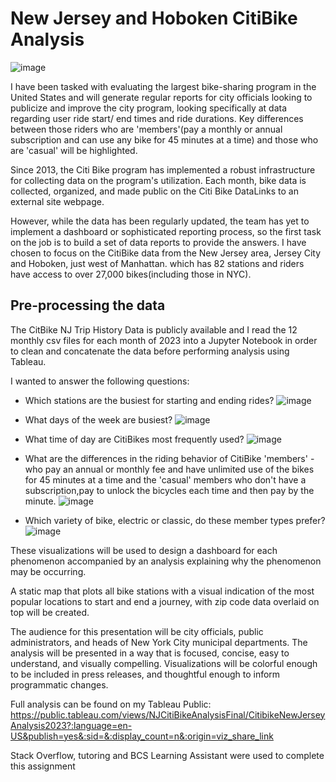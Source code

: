 # New Jersey and Hoboken CitiBike Analysis

![image](https://github.com/meehal0203/CitiBike_NJ_analysis/assets/146681542/87321675-1a08-4e5a-b3b6-4f3ba6eb4249)

I have been tasked with evaluating the largest bike-sharing program in the United States and will generate regular reports for city officials looking to publicize and improve the city program, looking specifically at data regarding user ride start/ end times and ride durations. Key differences between those riders who are 'members'(pay a monthly or annual subscription and can use any bike for 45 minutes at a time) and those who are 'casual' will be highlighted. 

Since 2013, the Citi Bike program has implemented a robust infrastructure for collecting data on the program's utilization. Each month, bike data is collected, organized, and made public on the Citi Bike DataLinks to an external site webpage.

However, while the data has been regularly updated, the team has yet to implement a dashboard or sophisticated reporting process, so the first task on the job is to build a set of data reports to provide the answers. I have chosen to focus on the CitiBike data from the New Jersey area, Jersey City and Hoboken, just west of Manhattan. which has 82 stations and riders have access to over 27,000 bikes(including those in NYC).

## Pre-processing the data
The CitBike NJ Trip History Data is publicly available and I read the 12 monthly csv files for each month of 2023 into a Jupyter Notebook in order to clean and concatenate the data before performing analysis using Tableau.

I wanted to answer the following questions:

* Which stations are the busiest for starting and ending rides?
  ![image](https://github.com/meehal0203/CitiBike_NJ_analysis/assets/146681542/4579cdc2-7fc4-4daa-989d-fd242ed0b11f)

* What days of the week are busiest?
![image](https://github.com/meehal0203/CitiBike_NJ_analysis/assets/146681542/f1b1dbed-72a1-4b57-9165-7f79d57970d3)


* What time of day are CitiBikes most frequently used?
![image](https://github.com/meehal0203/CitiBike_NJ_analysis/assets/146681542/75a68893-5c3d-4a87-9352-767156840947)

* What are the differences in the riding behavior of CitiBike 'members' -  who pay an annual or monthly fee and have unlimited use of the bikes for 45 minutes at a time and the 'casual' members who don't have a subscription,pay to unlock the bicycles each time and then pay by the minute.
![image](https://github.com/meehal0203/CitiBike_NJ_analysis/assets/146681542/3b26e3bb-9c49-4706-bca4-ee31a1529593)


* Which variety of bike, electric or classic, do these member types prefer?
![image](https://github.com/meehal0203/CitiBike_NJ_analysis/assets/146681542/07b46181-ef96-43d8-950b-f8560d66322e)

These visualizations will be used to design a dashboard for each phenomenon accompanied by an analysis explaining why the phenomenon may be occurring.

A static map that plots all bike stations with a visual indication of the most popular locations to start and end a journey, with zip code data overlaid on top will be created.

The audience for this presentation will be city officials, public administrators, and heads of New York City municipal departments. The analysis will be presented in a way that is focused, concise, easy to understand, and visually compelling. Visualizations will be colorful enough to be included in press releases, and thoughtful enough to inform programmatic changes.


Full analysis can be found on my Tableau Public: https://public.tableau.com/views/NJCitiBikeAnalysisFinal/CitibikeNewJerseyAnalysis2023?:language=en-US&publish=yes&:sid=&:display_count=n&:origin=viz_share_link



Stack Overflow, tutoring and BCS Learning Assistant were used to complete this assignment
